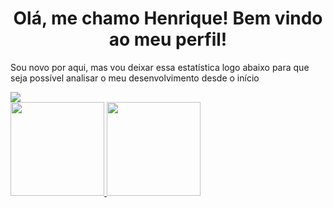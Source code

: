 <h1 align="center"> Olá, me chamo Henrique! Bem vindo ao meu perfil! </h1>

<p align="center" Atualmente estou estudando Administração na Universidade de São Paulo/>
  <p align="center" Estou aprendendo python, tendo apenas uma pequena base como bagagem/>
    <p align="center" Procuro auxiliar com o que eu puder com base no que eu aprender em meus estudos, e da mesma forma, busco aprender e receber ajuda neles>
      <p align="center" Posso dar auxilio também em algumas questões envolvendo outras linguagens, como HTML e CSS ou então com SQL>
        <p align="center" Para entrar em contato comigo pode me chamar pelo Discord! Se quiser jogar alguma coisa também, estou sempre disponível>

Sou novo por aqui, mas vou deixar essa estatística logo abaixo para que seja possível analisar o meu desenvolvimento desde o início
</p>

<a href="https://tenor.com/pt-BR/view/cat-grin-smile-smirk-awkward-gif-22382508">
<img src="cat-grin.gif">
</a>

<div>
<a href="https://github.com/Osodnil">
<img height="150em" src="https://github-readme-stats.vercel.app/api/top-langs/?username=Osodnil&layout=compact&langs_count=7&theme=dracula"/>
<img height="150em" src="https://github-readme-stats.vercel.app/api?username=Osodnil&show_icons=true&theme=dracula&include_all_commits=true&count_private=true"/>
</div>
